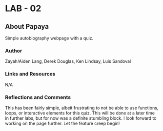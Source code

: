 # LAB - 02

## About Papaya

Simple autobiography webpage with a quiz.

### Author

Zayah/Aiden Lang, Derek Douglas, Ken Lindsay, Luis Sandoval

### Links and Resources

N/A

### Reflections and Comments

This has been fairly simple, albeit frustrating to not be able to use functions, loops, or interactive elements for this quiz. This will be done at a later time in further labs, but for now was a definite stumbling block. I look forward to working on the page further. Let the feature creep begin!
